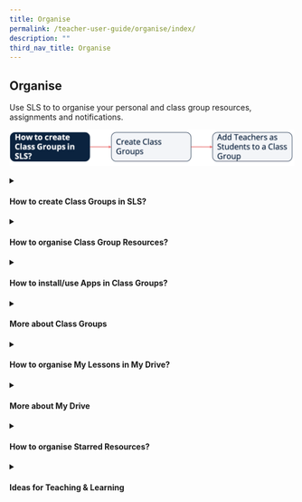 ```yaml
---
title: Organise
permalink: /teacher-user-guide/organise/index/
description: ""
third_nav_title: Organise
---
```

## Organise
Use SLS to to organise your personal and class group resources, assignments and notifications.

<a target="_blank" href="/images/2Teacher/Flow-Organise.png"><img alt="Flow Organise" src="/images/2Teacher/Flow-Organise.png"></a>

<details>
 <summary><h4>How to create Class Groups in SLS?</h4></summary>

<ul>
  <li><a href="/teacher-user-guide/organise/about-class-groups/" target="_blank">About Class Groups (New)</a></li>
  <li><a href="/teacher-user-guide/organise/create-class-groups/" target="_blank">(1) Create Class Groups (New)</a></li>
  <li><a href="/teacher-user-guide/organise/add-teachers-as-students-to-a-class-group/" target="_blank">(2) Add Teachers as Students to a Class Group</a></li>
</ul>
</details>

<details>
 <summary><h4>How to organise Class Group Resources?</h4></summary>
	
<ul>
<li><a href="/teacher-user-guide/organise/manage-class-group-resources/" target="_blank">Manage Class Group Resources</a></li>
</ul>
</details>

<details>
 <summary><h4>How to install/use Apps in Class Groups?</h4></summary>
   <ul>
      <li><a href="/teacher-user-guide/organise/install-and-launch-apps/" target="_blank">Install and Launch Apps</a></li>
      <li><a href="/teacher-user-guide/organise/app-faqs/" target="_blank">App FAQs</a></li>
    </ul>
</details>

<details>
 <summary><h4>More about Class Groups</h4></summary>
	
<ul>
  <li><a target="_blank" href="/teacher-user-guide/organise/pin-class-groups/">Pin Class Groups (Enhanced)</a></li>
  <li><a target="_blank" href="/teacher-user-guide/organise/archive-class-groups/">Archive Class Groups</a></li>
  <li><a target="_blank" href="/teacher-user-guide/organise/view-past-class-groups/">View Past Class Groups</a></li>
</ul>
</details>

<details>
 <summary><h4>How to organise My Lessons in My Drive?</h4></summary>
	
<ul>
  <li><a target="_blank" href="/teacher-user-guide/organise/access-my-drive/">(1) Access My Drive</a></li>
  <li><a target="_blank" href="/teacher-user-guide/organise/search-in-my-drive/">(2) Search in My Drive</a></li>
  <li><a target="_blank" href="/teacher-user-guide/organise/create-new-folders/">(3a) Create New Folders</a></li>
	  <li><a target="_blank" href="/teacher-user-guide/organise/view-lessons-shared-with-me/">(3b) View Lessons Shared with Me</a></li>
  <li><a target="_blank" href="/teacher-user-guide/organise/delete-resources/">(4) Delete Resources</a></li>
</ul>
</details>

<details>
 <summary><h4>More about My Drive</h4></summary>
	
<ul>
  <li><a target="_blank" href="/teacher-user-guide/organise/copy-lessons-within-my-drive/">Copy Lessons within My Drive</a></li>
  <li><a target="_blank" href="/teacher-user-guide/organise/manage-folders/">Manage Folders</a></li>
  <li><a target="_blank" href="/teacher-user-guide/organise/restore-resources-from-trash/">Restore Resources from Trash</a></li>
</ul>
</details>
	
<details>
 <summary><h4>How to organise Starred Resources?</h4></summary>
<ul>
  <li><a target="_blank" href="/teacher-user-guide/organise/star-resources/">Star Resources</a></li>
</ul>
</details>

<details>
 <summary><h4>Ideas for Teaching &amp; Learning</h4></summary>
<ul>
	<p>1. Recommended User Flows</p>
  <li><a target="_blank" href="/teachers/sls-superhero-quiz/assign-past-exam-questions/">Assign past exam questions</a></li>
  <li><a target="_blank" href="/teachers/sls-superhero-quiz/co-create-lessons-in-class-groups/">Co-create Lessons in Class Groups</a></li>
  <li><a target="_blank" href="/teachers/sls-superhero-quiz/conduct-eassessments-in-class/">Conduct e-Assessments in Class</a></li>
  <li><a target="_blank" href="/teachers/sls-superhero-quiz/create-professional-learning-circles/">Create Professional Learning Circles</a></li>
  <li><a target="_blank" href="/teachers/sls-superhero-quiz/differentiate-learning-lessons-and-activities/">Differentiate learning lessons and activities</a></li>
  <li><a target="_blank" href="/teachers/sls-superhero-quiz/digitise-past-year-papers-for-practice/">Digitise past year papers for practice</a></li>
  <li><a target="_blank" href="/teachers/sls-superhero-quiz/empower-students-to-be-self-directed-learners/">Empower students to be self-directed learners</a></li>
  <li><a target="_blank" href="/teachers/sls-superhero-quiz/encourage-curiosity-through-class-groups/">Encourage curiosity through Class Groups</a></li>
  <li><a target="_blank" href="/teachers/sls-superhero-quiz/facilitating-schoolwide-pd/">Facilitating School-wide PD</a></li>
  <li><a target="_blank" href="/teachers/sls-superhero-quiz/integrate-external-sites-and-applications/">Integrate external sites and applications</a></li>
  <li><a target="_blank" href="/teachers/sls-superhero-quiz/jigsaw-activities-for-teamwork/">Jigsaw Activities for Teamwork</a></li>
  <li><a target="_blank" href="/teachers/sls-superhero-quiz/manage-in-class-teaching-more-effectively/">Manage in-class teaching more effectively</a></li>
  <li><a target="_blank" href="/teachers/sls-superhero-quiz/motivate-students-with-a-game-like-experience/">Motivate students with a game-like experience</a></li>
  <li><a target="_blank" href="/teachers/sls-superhero-quiz/nurture-collaboration-in-gamified-lessons/">Nurture collaboration in Gamified Lessons</a></li>
  <li><a target="_blank" href="/teachers/sls-superhero-quiz/track-students-learning-progress/">Track students’ Learning Progress</a></li>
		<p>2. Useful Resources</p>
</ul>
<ul>
  <li><a target="_blank" href="/files/Userguide/Useful%20Resources/R18_ClassGroupPoll.pdf">Class Group Poll</a></li>
  <li><a target="_blank" href="/files/Userguide/Useful%20Resources/R18_Enhanced_Lesson_Authoring_navigation.pdf">Enhanced Lesson Authoring and Navigation</a></li>
  <li><a target="_blank" href="/files/Userguide/Useful%20Resources/Using_SLS_for_Dept_review.pdf">Using SLS for Department Teaching &amp; Learning Review</a></li>
  <li><a target="_blank" href="http://for.edu.sg/EVS">Eliciting Voices of Students with Diverse Learning Needs</a></li>
  <li><a target="_blank" href="/files/Userguide/Useful%20Resources/Phygital_learning.pdf">Let's get Phygital with SLS</a></li>
  <li><a target="_blank" href="/files/Userguide/Useful%20Resources/TeamsvsSubgroups.pdf">Teams vs Subgroups</a></li>
</ul>
</details>